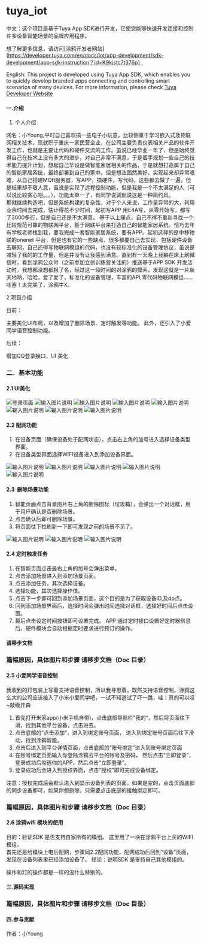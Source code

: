 # tuya_iot

中文：这个项目是基于Tuya App SDK进行开发，它使您能够快速开发连接和控制许多设备智能场景的品牌应用程序。

想了解更多信息，请访问[涂鸦开发者网站](https://developer.tuya.com/en/docs/iot/app-development/sdk-development/app-sdk-instruction？id=K9kjstc7t376p）

English:
 This project is developed using Tuya App SDK, which enables you to quickly develop branded apps connecting and controlling smart scenarios of many devices.
For more information, please check [Tuya Developer Website](https://developer.tuya.com/en/docs/iot/app-development/sdk-development/app-sdk-instruction?id=K9kjstc7t376p)


#### 一.介绍

1. 个人介绍

网名：小Young,平时自己喜欢搞一些电子小玩意，比较侧重于学习嵌入式及物联网相关技术，现就职于重庆一家民营企业，在公司主要负责仪表相关产品的软件开发工作，也就是主要让代码和硬件交流的工作。虽说已经毕业一年了，但是始终觉得自己在技术上没有多大的进步，对自己非常不满意，于是着手规划一些自己的技术能力提升计划，想起自己毕设是做智能家居相关的作品，于是就想打造属于自己的智能家居系统，最终部署到自己的家中。但是想法固然美好，实现起来却异常艰难，从自己搭建MQtt服务器，写APP，搞硬件，写代码，这些都去做了一遍，但是结果却不敬人意，虽说是实现了远程控制功能，但是我是一个不太满足的人（可以说比较贪心吧。。。），功能太单一了，有同学说调侃说这是一种简约风。                                                                                                                             
那就继续构造吧，但是系统构建的复杂性，对于个人来说，工作量异常的大，利用业余时间去完成，估计得花不少时间，起初写APP 用E4A写，从零开始写，都写了3000多行，但是自己还是不太满意。
基于以上痛点，自己不得不重新寻找一个比较规范可靠的物联网平台，基于网联平台来打造自己的智能家居系统。恰巧去年有学校老师找到我，要我完成一套智能家居系统，要有APP。起初选择的是中移物联的onenet 平台，但是也有它的一些缺点，很多都要自己去实现，包括硬件设备去联网，自己还得写物联网模组的代码，也没有较标准化的设备管理协议，虽说是减轻了我的的工作量，但是并没有让我感到满意。直到有一天晚上我躺在床上刷微信时，看到涂鸦公众号（之前参加立创训练营关注的）推送基于APP SDK 开发活动时，我想都没想都报了名，经过这一段时间的对涂鸦的摸索，发现这就是一片新天地呐，哈哈，爱了爱了，标准化的设备管理，丰富的API,零代码物联网模组......哇塞！太完美了，涂鸦牛X。

2.项目介绍

目前：

主要美化UI布局，以及增加了删除场景、定时触发等功能。
此外，还引入了小爱同学语音控制功能。

后续：

增加QQ登录接口，UI 美化

### 二．基本功能

#### 2.1 UI美化


![登录页面](https://images.gitee.com/uploads/images/2020/1222/223729_eb6b68d7_5317700.jpeg "505f0ad1e9cfb67d4c2674f3f63b175.jpg")
![输入图片说明](https://images.gitee.com/uploads/images/2020/1222/224119_8d4cda17_5317700.jpeg "797beb03913db606f446262e3d92135.jpg")
![输入图片说明](https://images.gitee.com/uploads/images/2020/1222/223918_e0014496_5317700.jpeg "9edc80756f802b12d3ba596e10ebf34.jpg")
![输入图片说明](https://images.gitee.com/uploads/images/2020/1225/231747_59227229_5317700.jpeg "3fb811d2dcae13b9f02f0388143a847.jpg")
![输入图片说明](https://images.gitee.com/uploads/images/2020/1222/224032_6c7e9be9_5317700.jpeg "6194ee16a66b7c6a7fc9969804853e5.jpg")
![输入图片说明](https://images.gitee.com/uploads/images/2020/1222/223857_ecb65722_5317700.jpeg "fa86210b16bf103314c93ad30048c27.jpg")
![输入图片说明](https://images.gitee.com/uploads/images/2020/1222/224234_bf24bc9d_5317700.jpeg "fc9d24bb1146e48541e6f75f06f7b0f.jpg")
![输入图片说明](https://images.gitee.com/uploads/images/2020/1222/224243_1016957c_5317700.jpeg "4e2de61e7347637d053aa72c3784fef.jpg")

#### 2.2 配网功能


1. 在设备页面（确保设备处于配网状态），点击右上角的加号进入选择设备类型界面。
1. 在设备类型界面选择WIFI设备进入到添加设备界面。


![输入图片说明](https://images.gitee.com/uploads/images/2020/1222/234445_8af0579a_5317700.jpeg "e93dd594097c849f5997b8219617f15.jpg")
![输入图片说明](https://images.gitee.com/uploads/images/2020/1222/234454_89b6f791_5317700.jpeg "57bb4cf2ad391ef5049e3bc38002baa.jpg")
![输入图片说明](https://images.gitee.com/uploads/images/2020/1222/234507_7fe4ff25_5317700.jpeg "8c0b9baa1560b946622a48cee32ba3c.jpg")
![输入图片说明](https://images.gitee.com/uploads/images/2020/1222/234519_38df0fde_5317700.jpeg "c1a539587b6088294cb37e0a3f458f2.jpg")
![输入图片说明](https://images.gitee.com/uploads/images/2020/1222/234631_c0c8649d_5317700.jpeg "797beb03913db606f446262e3d92135.jpg")

#### 2.3  删除场景功能


1. 智能页面点击背景图片右上角的删除图标（垃圾箱），会弹出一个对话框，用于用户确认是否删除场景。
1. 点击确认后即可删除场景。
1. 将页面往下拉刷新一下即可发现之前的场景不见了。


![输入图片说明](https://images.gitee.com/uploads/images/2020/1225/232114_ad5b18c3_5317700.jpeg "9edc80756f802b12d3ba596e10ebf34.jpg")
![输入图片说明](https://images.gitee.com/uploads/images/2020/1222/230655_00b673cd_5317700.jpeg "43ffd664b09c373383b4ed88750cde3.jpg")
![输入图片说明](https://images.gitee.com/uploads/images/2020/1222/230859_49e5b1fc_5317700.jpeg "04b9693b3be953190d93c4631b633b6.jpg")

#### 2.4 定时触发任务


1. 在智能页面点击最右上角的加号会弹出菜单。
1. 点击添加场景进入到添加场景页面。
1. 点击添加任务，其次选择设备。
1. 选择功能，其次选择操作值。
1. 点击下一步即可回到添加场景页面，这个目的是为了获取设备ID,及dp点。
1. 回到添加场景界面后，选择时间会弹出时间选择对话框，选择好时间后点击设置。
1. 最后点击设定时间按钮即可设置完成。 APP 通过定时接口设置好定时器信息后，硬件模块会自动根据定时要求进行预订的操作。

#### 请移步文档
    
### 篇幅原因，具体图片和步骤 请移步文档（Doc 目录）

#### 2.5 小爱同学语音控制

我收到的灯包装上写着支持语音控制，所以我寻思着，既然支持语音控制，涂鸦这么大的公司应该接入了小米小爱同学吧，一试不知道试了吓一跳，哇！真的可以哎~敲级开森

1. 首先打开米家app(小米手机自带)，点击底部导航栏”我的“，然后将页面往下滑，找到其他平台设备，点击进去。
1. 点击底部的”点击添加“，进入到绑定账号页面， 进入到绑定账号页面后往下滑动，找到涂鸦智能。
1. 点击后进入到平台详情页面，点击底部的“账号绑定”进入到账号绑定页面
1. 在账号绑定页面输入你登陆涂鸦云平台的账号及密码， 然后点击“立即登录”，登录成功后勾选你的APP，然后点击“立即登录”。
1. 登录成功后会进入到授权界面，点击“授权”即可完成设备绑定。

注意：授权完成后会默认进入到显示设备列表的页面，如果是空的，点击页面底部的同步设备即可，如果你想删除，只需要点击底部的接触绑定即可。

### 篇幅原因，具体图片和步骤 请移步文档（Doc 目录）

#### 2.6 涂鸦wifi 模块的使用

目的：验证SDK 是否支持自家所有的模组。 这里用了一块在涂鸦平台上买的WIFI 模组。                                                                                   
首先还是给模块上电后配网，步骤同2.2配网功能，配网成功后回到“设备”页面，发现在设备列表里已经添加设备了。 结论：说明SDK 是支持自己其他模组的。

操作和灯的操作都是一样的没什么特别的。

#### 三.源码实现

### 篇幅原因，具体图片和步骤 请移步文档（Doc 目录）

#### 四.参与贡献

作者：小Young

